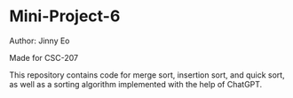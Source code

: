 # Mini-Project-6

Author: Jinny Eo

Made for CSC-207

This repository contains code for merge sort, insertion sort, and quick sort, as well as a sorting algorithm implemented with the help of ChatGPT.
